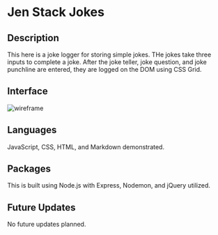 # Jen Stack Jokes

## Description

This here is a joke logger for storing simple jokes. THe jokes take three inputs to complete a joke. After the joke teller, joke question, and joke punchline are entered, they are logged on the DOM using CSS Grid.

## Interface

![wireframe](./server/public/images/wireframe.png)

## Languages

JavaScript, CSS, HTML, and Markdown demonstrated.

## Packages

This is built using Node.js with Express, Nodemon, and jQuery utilized.

## Future Updates

No future updates planned.
